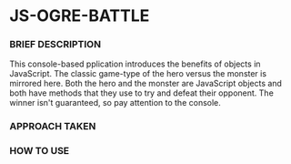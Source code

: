 # JS-OGRE-BATTLE


### BRIEF DESCRIPTION
This console-based pplication introduces the benefits of objects in JavaScript. The classic game-type of the hero versus the monster is mirrored here. Both the hero and the monster are JavaScript objects and both have methods that they use to try and defeat their opponent. The winner isn't guaranteed, so pay attention to the console.

### APPROACH TAKEN


### HOW TO USE
